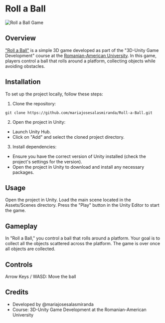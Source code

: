 # Roll a Ball
![Roll a Ball Game](C:\Users\maria\Documents\Rollaball\Roll-a-Ball\3d_unity.png)
## Overview
["Roll a Ball"](https://learn.unity.com/project/roll-a-ball?uv=2022.3) is a simple 3D game developed as part of the "3D-Unity Game Development" course at the [Romanian-American University](https://www.rau.ro/?lang=en). In this game, players control a ball that rolls around a platform, collecting objects while avoiding obstacles.

## Installation
To set up the project locally, follow these steps:
1. Clone the repository:
```
git clone https://github.com/mariajosesalasmiranda/Roll-a-Ball.git
```
2. Open the project in Unity:
- Launch Unity Hub.
- Click on "Add" and select the cloned project directory.
3. Install dependencies:
- Ensure you have the correct version of Unity installed (check the project's settings for the version).
- Open the project in Unity to download and install any necessary packages.

## Usage
Open the project in Unity.
Load the main scene located in the Assets/Scenes directory.
Press the "Play" button in the Unity Editor to start the game.

## Gameplay
In "Roll a Ball," you control a ball that rolls around a platform. Your goal is to collect all the objects scattered across the platform. The game is over once all objects are collected.

## Controls
Arrow Keys / WASD: Move the ball

## Credits
- Developed by @mariajosesalasmiranda
- Course: 3D-Unity Game Development at the Romanian-American University
